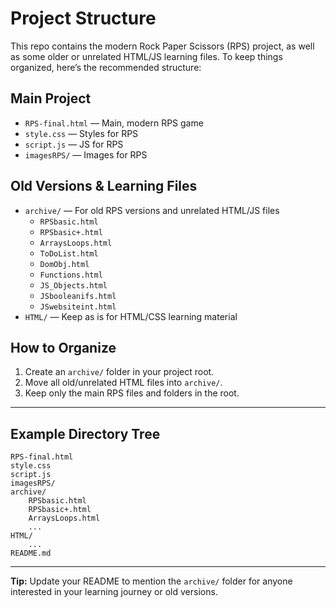 # Project Structure

This repo contains the modern Rock Paper Scissors (RPS) project, as well as some older or unrelated HTML/JS learning files. To keep things organized, here’s the recommended structure:

## Main Project
- `RPS-final.html` — Main, modern RPS game
- `style.css` — Styles for RPS
- `script.js` — JS for RPS
- `imagesRPS/` — Images for RPS

## Old Versions & Learning Files
- `archive/` — For old RPS versions and unrelated HTML/JS files
    - `RPSbasic.html`
    - `RPSbasic+.html`
    - `ArraysLoops.html`
    - `ToDoList.html`
    - `DomObj.html`
    - `Functions.html`
    - `JS_Objects.html`
    - `JSbooleanifs.html`
    - `JSwebsiteint.html`
- `HTML/` — Keep as is for HTML/CSS learning material

## How to Organize
1. Create an `archive/` folder in your project root.
2. Move all old/unrelated HTML files into `archive/`.
3. Keep only the main RPS files and folders in the root.

---

## Example Directory Tree

```
RPS-final.html
style.css
script.js
imagesRPS/
archive/
    RPSbasic.html
    RPSbasic+.html
    ArraysLoops.html
    ...
HTML/
    ...
README.md
```

---

**Tip:** Update your README to mention the `archive/` folder for anyone interested in your learning journey or old versions.

